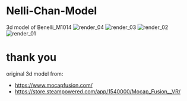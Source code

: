 # Nelli-Chan-Model
3d model of Benelli_M1014
![render_04](https://github.com/knallerboy/Benelli-Nelli-Chan-/assets/116037667/a9d9c41a-567b-48c3-989d-5a28d7b3add5)
![render_03](https://github.com/knallerboy/Benelli-Nelli-Chan-/assets/116037667/3eca8cb7-d2db-4655-99e8-55a94ea293d0)
![render_02](https://github.com/knallerboy/Benelli-Nelli-Chan-/assets/116037667/d129caa3-2ce8-42cf-a6dd-9725a010b500)
![render_01](https://github.com/knallerboy/Benelli-Nelli-Chan-/assets/116037667/5e6c7400-29b6-40a6-ad4e-108b1cdbd4ca)

# thank you
original 3d model from:
  - https://www.mocapfusion.com/
  - https://store.steampowered.com/app/1540000/Mocap_Fusion__VR/
